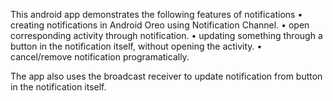 This android app demonstrates the following features of notifications
•	creating notifications in Android Oreo using Notification Channel. 
•	open corresponding activity through notification.
•	updating something through a button in the notification itself, without opening the activity.
•	cancel/remove notification programatically.
 
The app also uses the broadcast receiver to update notification from button in the notification itself.
